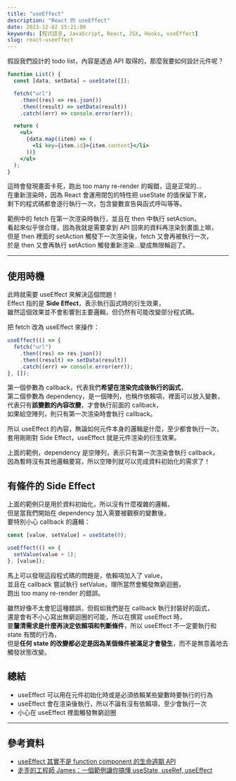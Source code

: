 ```yaml
---
title: "useEffect"
description: "React 的 useEffect"
date: 2023-12-02 15:21:00
keywords: [程式語言, JavaScript, React, JSX, Hooks, useEffect]
slug: react-useeffect
---
```


假設我們設計的 todo list，內容是透過 API 取得的，那麼我要如何設計元件呢？

```jsx
function List() {
  const [data, setData] = useState([]);

  fetch("url")
    .then((res) => res.json())
    .then((result) => setData(result))
    .catch((err) => console.error(err));

  return (
    <ul>
      {data.map((item) => (
        <li key={item.id}>{item.content}</li>
      ))}
    </ul>
  );
}
```

這時會發現畫面卡死，跑出 too many re-render 的報錯，這是正常的...  
在重新渲染時，因為 React 會運用閉包的特性把 useState 的值保留下來，  
剩下的程式碼都會逐行執行一次，包含變數宣告與函式呼叫等等。

範例中的 fetch 在第一次渲染時執行，並且在 then 中執行 setAction，  
看起來似乎很合理，因為我就是需要拿到 API 回來的資料再渲染到畫面上嘛，  
但是 then 裡面的 setAction 觸發下一次渲染後，fetch 又會再被執行一次，  
於是 then 又會再執行 setAction 觸發重新渲染...變成無限輪迴了。

---

## 使用時機

此時就需要 useEffect 來解決這個問題！  
Effect 指的是 **Side Effect**，表示執行函式時的衍生效果，  
雖然這個效果並不會影響到主要邏輯，但仍然有可能改變部分程式碼。

把 fetch 改為 useEffect 來操作：

```jsx
useEffect(() => {
  fetch("url")
    .then((res) => res.json())
    .then((result) => setData(result))
    .catch((err) => console.error(err));
}, []);
```

第一個參數為 callback，代表我們**希望在渲染完成後執行的函式**，  
第二個參數為 dependency，是一個陣列，也稱作依賴項，裡面可以放入變數，  
代表只有**該變數的內容改變**，才會執行前面的 callback，  
如果給空陣列，則只有第一次渲染時會執行 callback。

所以 useEffect 的內容，無論如何元件本身的邏輯是什麼，至少都會執行一次，  
套用剛剛對 Side Effect，useEffect 就是元件渲染的衍生效果。

上面的範例，dependency 是空陣列，表示只有第一次渲染會執行 callback，  
因為暫時沒有其他邏輯要寫，所以空陣列就可以完成資料初始化的需求了！

## 有條件的 Side Effect

上面的範例只是用於資料初始化，所以沒有什麼複雜的邏輯，  
但是當我們開始在 dependency 加入需要被觀察的變數後，  
要特別小心 callback 的邏輯：

```jsx
const [value, setValue] = useState(0);

useEffect(() => {
  setValue(value + 1);
}, [value]);
```

馬上可以發現這段程式碼的問題是，依賴項加入了 value，  
並且在 callback 嘗試執行 setValue，理所當然會觸發無窮迴圈，  
跑出 too many re-render 的錯誤。

雖然好像不太會犯這種錯誤，但假如我們是在 callback 執行封裝好的函式，  
還是會有不小心寫出無窮迴圈的可能，所以在撰寫 useEffect 時，  
要**釐清需求是什麼再決定依賴項和判斷條件**，所以 useEffect 不一定要執行和 state 有關的行為，  
但是**任何 state 的改變都必定是因為某個條件被滿足才會發生**，而不是無意義地去觸發狀態改變。

## 總結

- useEffect 可以用在元件初始化時或是必須依賴某些變數時要執行的行為
- useEffect 會在渲染後執行，所以不論有沒有依賴項，至少會執行一次
- 小心在 useEffect 裡面觸發無窮迴圈

---

## 參考資料

- [useEffect 其實不是 function component 的生命週期 API](https://ithelp.ithome.com.tw/articles/10305220)
- [走歪的工程師 James：一個範例讓你搞懂 useState, useRef, useEffect](https://www.youtube.com/watch?v=q0C5g4WIrKU)
